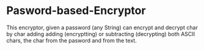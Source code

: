 # Pasword-based-Encryptor
This encryptor, given a password (any String) can encrypt and decrypt char by char adding adding (encryptting) or subtracting (decrypting) both ASCII chars, the char from the pasword and from the text.
